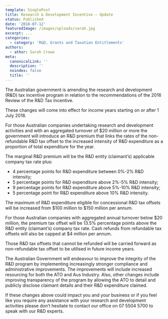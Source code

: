 ```yaml
---
template: SinglePost
title: Research & Development Incentive – Update
status: Published
date: '2018-07-12'
featuredImage: /images/uploads/sarah.jpg
excerpt: ...
categories:
  - category: 'R&D, Grants and Taxation Entitlements'
authors:
  - athor: Sarah Crowe
meta:
  canonicalLink: ''
  description: ''
  noindex: false
  title: ''
---
```

The Australian government is amending the research and development (R&D) tax incentive program in relation to the recommendations of the 2016 Review of the R&D Tax Incentive.

These changes will come into effect for income years starting on or after 1 July 2018.

For those Australian companies undertaking research and development activities and with an aggregated turnover of $20 million or more the government will introduce an R&D premium that links the rates of the non-refundable R&D tax offset to the increased intensity of R&D expenditure as a proportion of total expenditure for the year.

The marginal R&D premium will be the R&D entity (claimant’s) applicable company tax rate plus:

* 4 percentage points for R&D expenditure between 0%-2% R&D intensity;
* 5 percentage points for R&D expenditure above 2%-5% R&D intensity;
* 9 percentage points for R&D expenditure above 5%-10% R&D intensity;
* 5 percentage point for R&D expenditure above 10% R&D intensity.

The maximum of R&D expenditure eligible for concessional R&D tax offsets will be increased from $100 million to $150 million per annum.

For those Australian companies with aggregated annual turnover below $20 million, the premium tax offset will be 13.5% percentage points above the R&D entity (claimant’s) company tax rate. Cash refunds from refundable tax offsets will also be capped at $4 million per annum.

Those R&D tax offsets that cannot be refunded will be carried forward as non-refundable tax offset to be utilised in future income years.

The Australian Government will endeavour to improve the integrity of the R&D program by implementing increasingly stronger compliance and administrative improvements. The improvements will include increased resourcing for both the ATO and Aus Industry. Also, other changes include improving transparency of the program by allowing the ATO to detail and publicly disclose claimant details and their R&D expenditure claimed.

If these changes above could impact you and your business or if you feel like you require any assistance with your research and development activities please don’t hesitate to contact our office on 07 5504 5700 to speak with our R&D experts.

